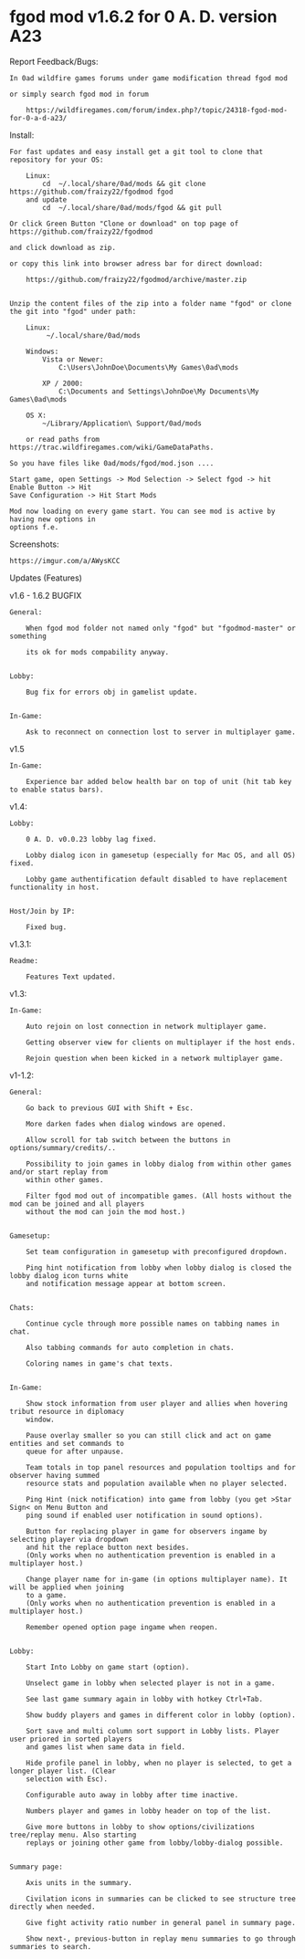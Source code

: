 # fgod mod v1.6.2 for 0 A. D. version A23

Report Feedback/Bugs:

	In 0ad wildfire games forums under game modification thread fgod mod

	or simply search fgod mod in forum

		https://wildfiregames.com/forum/index.php?/topic/24318-fgod-mod-for-0-a-d-a23/


Install:

	For fast updates and easy install get a git tool to clone that repository for your OS:

		Linux:
			cd  ~/.local/share/0ad/mods && git clone https://github.com/fraizy22/fgodmod fgod
		and update
			cd  ~/.local/share/0ad/mods/fgod && git pull			

	Or click Green Button "Clone or download" on top page of https://github.com/fraizy22/fgodmod

	and click download as zip.

	or copy this link into browser adress bar for direct download:
		
		https://github.com/fraizy22/fgodmod/archive/master.zip


	Unzip the content files of the zip into a folder name "fgod" or clone the git into "fgod" under path:

		Linux:
			 ~/.local/share/0ad/mods

		Windows:
			Vista or Newer:
				C:\Users\JohnDoe\Documents\My Games\0ad\mods

			XP / 2000:
				C:\Documents and Settings\JohnDoe\My Documents\My Games\0ad\mods

		OS X:
			~/Library/Application\ Support/0ad/mods

		or read paths from https://trac.wildfiregames.com/wiki/GameDataPaths.

	So you have files like 0ad/mods/fgod/mod.json ....

	Start game, open Settings -> Mod Selection -> Select fgod -> hit Enable Button -> Hit
	Save Configuration -> Hit Start Mods

	Mod now loading on every game start. You can see mod is active by having new options in
	options f.e.


Screenshots:


	https://imgur.com/a/AWysKCC



Updates (Features)

v1.6 - 1.6.2 BUGFIX

	General:

		When fgod mod folder not named only "fgod" but "fgodmod-master" or something
		
		its ok for mods compability anyway.


	Lobby:

		Bug fix for errors obj in gamelist update.


	In-Game:

		Ask to reconnect on connection lost to server in multiplayer game.
	

v1.5

	In-Game:

		Experience bar added below health bar on top of unit (hit tab key to enable status bars).


v1.4:

	Lobby:

		0 A. D. v0.0.23 lobby lag fixed.

		Lobby dialog icon in gamesetup (especially for Mac OS, and all OS) fixed.

		Lobby game authentification default disabled to have replacement functionality in host.


	Host/Join by IP:

		Fixed bug.


v1.3.1:

	Readme:
		
		Features Text updated.


v1.3:

	In-Game:

		Auto rejoin on lost connection in network multiplayer game.

		Getting observer view for clients on multiplayer if the host ends.

		Rejoin question when been kicked in a network multiplayer game.


v1-1.2:

	General:

		Go back to previous GUI with Shift + Esc.

		More darken fades when dialog windows are opened.

		Allow scroll for tab switch between the buttons in options/summary/credits/..

		Possibility to join games in lobby dialog from within other games and/or start replay from
		within other games.

		Filter fgod mod out of incompatible games. (All hosts without the mod can be joined and all players
		without the mod can join the mod host.)


	Gamesetup:

		Set team configuration in gamesetup with preconfigured dropdown.

		Ping hint notification from lobby when lobby dialog is closed the lobby dialog icon turns white
		and notification message appear at bottom screen.


	Chats:

		Continue cycle through more possible names on tabbing names in chat.

		Also tabbing commands for auto completion in chats.

		Coloring names in game's chat texts.


	In-Game:

		Show stock information from user player and allies when hovering tribut resource in diplomacy
		window.

		Pause overlay smaller so you can still click and act on game entities and set commands to
		queue for after unpause.

		Team totals in top panel resources and population tooltips and for observer having summed
		resource stats and population available when no player selected.

		Ping Hint (nick notification) into game from lobby (you get >Star Sign< on Menu Button and
		ping sound if enabled user notification in sound options).

		Button for replacing player in game for observers ingame by selecting player via dropdown
		and hit the replace button next besides.
		(Only works when no authentication prevention is enabled in a multiplayer host.)

		Change player name for in-game (in options multiplayer name). It will be applied when joining
		to a game.
		(Only works when no authentication prevention is enabled in a multiplayer host.)

		Remember opened option page ingame when reopen.


	Lobby:

		Start Into Lobby on game start (option).

		Unselect game in lobby when selected player is not in a game.

		See last game summary again in lobby with hotkey Ctrl+Tab.

		Show buddy players and games in different color in lobby (option).

		Sort save and multi column sort support in Lobby lists. Player user priored in sorted players
		and games list when same data in field.

		Hide profile panel in lobby, when no player is selected, to get a longer player list. (Clear
		selection with Esc).

		Configurable auto away in lobby after time inactive.

		Numbers player and games in lobby header on top of the list.

		Give more buttons in lobby to show options/civilizations tree/replay menu. Also starting
		replays or joining other game from lobby/lobby-dialog possible.


	Summary page:

		Axis units in the summary.

		Civilation icons in summaries can be clicked to see structure tree directly when needed.

		Give fight activity ratio number in general panel in summary page.

		Show next-, previous-button in replay menu summaries to go through summaries to search.


